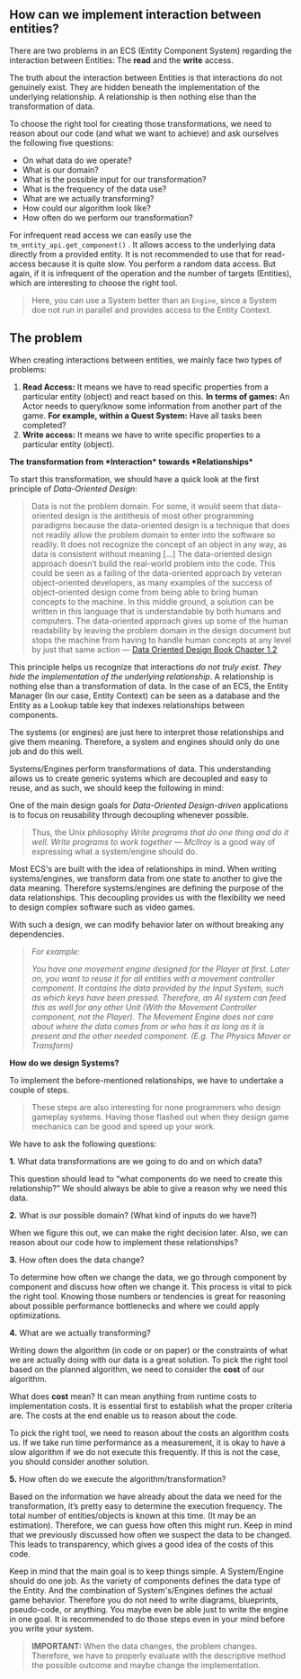 ## How can we implement interaction between entities?

There are two problems in an ECS (Entity Component System) regarding the interaction between Entities: The **read** and the **write** access. 

The truth about the interaction between Entities is that interactions do not genuinely exist. They are hidden beneath the implementation of the underlying relationship. A relationship is then nothing else than the transformation of data.

To choose the right tool for creating those transformations, we need to reason about our code (and what we want to achieve) and ask ourselves the following five questions: 

- On what data do we operate? 
- What is our domain?
- What is the possible input for our transformation? 
- What is the frequency of the data use? 
- What are we actually transforming?
- How could our algorithm look like? 
- How often do we perform our transformation?

For infrequent read access we can easily use the `tm_entity_api.get_component()` . It allows access to the underlying data directly from a provided entity. It is not recommended to use that for read-access because it is quite slow. You perform a random data access. But again, if it is infrequent of the operation and the number of targets (Entities), which are interesting to choose the right tool.

> Here, you can use a System better than an `Engine`, since a System doe not run in parallel and provides access to the Entity Context.



## The problem

When creating interactions between entities, we mainly face two types of problems:

1. **Read Access:** It means we have to read specific properties from a particular entity (object) and react based on this. **In terms of games:** An Actor needs to query/know some information from another part of the game. **For example, within a Quest System:** Have all tasks been completed?
2. **Write access:** It means we have to write specific properties to a particular entity (object).



**The transformation from \*Interaction\* towards \*Relationships\***



To start this transformation, we should have a quick look at the first principle of *Data-Oriented Design*:

> Data is not the problem domain. For some, it would seem that data-oriented design is the antithesis of most other programming paradigms because the data-oriented design is a technique that does not readily allow the problem domain to enter into the software so readily. It does not recognize the concept of an object in any way, as data is consistent without meaning […] The data-oriented design approach doesn’t build the real-world problem into the code. This could be seen as a failing of the data-oriented approach by veteran object-oriented developers, as many examples of the success of object-oriented design come from being able to bring human concepts to the machine. In this middle ground, a solution can be written in this language that is understandable by both humans and computers. The data-oriented approach gives up some of the human readability by leaving the problem domain in the design document but stops the machine from having to handle human concepts at any level by just that same action — [Data Oriented Design Book Chapter 1.2](http://www.dataorienteddesign.com/)



This principle helps us recognize that interactions *do not truly exist. They hide the implementation of the underlying relationship*. A relationship is nothing else than a transformation of data. In the case of an ECS, the Entity Manager (In our case, Entity Context) can be seen as a database and the Entity as a Lookup table key that indexes relationships between components. 

The systems (or engines) are just here to interpret those relationships and give them meaning. Therefore, a system and engines should only do one job and do this well. 

Systems/Engines perform transformations of data. This understanding allows us to create generic systems which are decoupled and easy to reuse, and as such, we should keep the following in mind:

One of the main design goals for *Data-Oriented Design-driven* applications is to focus on reusability through decoupling whenever possible. 

> Thus, the Unix philosophy *Write programs that do one thing and do it well. Write programs to work together — McIlroy* is a good way of expressing what a system/engine should do.



Most ECS's are built with the idea of relationships in mind. When writing systems/engines, we transform data from one state to another to give the data meaning. Therefore systems/engines are defining the purpose of the data relationships. This decoupling provides us with the flexibility we need to design complex software such as video games. 

With such a design, we can modify behavior later on without breaking any dependencies.



>  *For example:*
>
> *You have one movement engine designed for the Player at first. Later on, you want to reuse it for all entities with a movement controller component. It contains the data provided by the Input System, such as which keys have been pressed. Therefore, an AI system can feed this as well for any other Unit (With the Movement Controller component, not the Player). The Movement Engine does not care about where the data comes from or who has it as long as it is present and the other needed component. (E.g. The Physics Mover or Transform)*



**How do we design Systems?**

To implement the before-mentioned relationships, we have to undertake a couple of steps. 

> These steps are also interesting for none programmers who design gameplay systems. Having those flashed out when they design game mechanics can be good and speed up your work. 

We have to ask the following questions:

**1.** What data transformations are we going to do and on which data? 

This question should lead to “what components do we need to create this relationship?” We should always be able to give a reason why we need this data.

**2.** What is our possible domain? (What kind of inputs do we have?)

When we figure this out, we can make the right decision later. Also, we can reason about our code how to implement these relationships?

**3.** How often does the data change? 

To determine how often we change the data, we go through component by component and discuss how often we change it. This process is vital to pick the right tool. Knowing those numbers or tendencies is great for reasoning about possible performance bottlenecks and where we could apply optimizations.

**4.** What are we actually transforming?

Writing down the algorithm (in code or on paper) or the constraints of what we are actually doing with our data is a great solution.  To pick the right tool based on the planned algorithm, we need to consider the **cost** of our algorithm.

What does **cost** mean? It can mean anything from runtime costs to implementation costs. It is essential first to establish what the proper criteria are. The costs at the end enable us to reason about the code.

To pick the right tool, we need to reason about the costs an algorithm costs us. If we take run time performance as a measurement, it is okay to have a slow algorithm if we do not execute this frequently. If this is not the case, you should consider another solution.

**5.** How often do we execute the algorithm/transformation?

Based on the information we have already about the data we need for the transformation, it’s pretty easy to determine the execution frequency. The total number of entities/objects is known at this time. (It may be an estimation). Therefore, we can guess how often this might run. Keep in mind that we previously discussed how often we suspect the data to be changed. This leads to transparency, which gives a good idea of the costs of this code.

Keep in mind that the main goal is to keep things simple. A System/Engine should do one job. As the variety of components defines the data type of the Entity. And the combination of System's/Engines defines the actual game behavior. Therefore you do not need to write diagrams, blueprints, pseudo-code, or anything. You maybe even be able just to write the engine in one goal. It is recommended to do those steps even in your mind before you write your system.

> **IMPORTANT:** When the data changes, the problem changes. Therefore, we have to properly evaluate with the descriptive method the possible outcome and maybe change the implementation.
